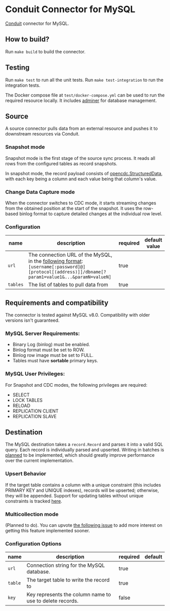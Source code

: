 # Conduit Connector for MySQL

[Conduit](https://conduit.io) connector for MySQL.

## How to build?

Run `make build` to build the connector.

## Testing

Run `make test` to run all the unit tests. Run `make test-integration` to run
the integration tests.

The Docker compose file at `test/docker-compose.yml` can be used to run the
required resource locally. It includes [adminer](https://www.adminer.org/) for
database management.

## Source

A source connector pulls data from an external resource and pushes it to
downstream resources via Conduit.

### Snapshot mode

Snapshot mode is the first stage of the source sync process. It reads all rows
from the configured tables as record snapshots.

In snapshot mode, the record payload consists of
[opencdc.StructuredData](https://pkg.go.dev/github.com/conduitio/conduit-connector-sdk@v0.9.1#StructuredData),
with each key being a column and each value being that column's value.

### Change Data Capture mode

When the connector switches to CDC mode, it starts streaming changes from the
obtained position at the start of the snapshot. It uses the row-based binlog format
to capture detailed changes at the individual row level.

### Configuration

| name     | description                                                                                                                                                                                                                        | required | default value |
| -------- | ---------------------------------------------------------------------------------------------------------------------------------------------------------------------------------------------------------------------------------- | -------- | ------------- |
| `url`    | The connection URL of the MySQL, in the [following format](https://github.com/go-sql-driver/mysql?tab=readme-ov-file#dsn-data-source-name): `[username[:password]@][protocol[(address)]]/dbname[?param1=value1&...&paramN=valueN]` | true     |               |
| `tables` | The list of tables to pull data from                                                                                                                                                                                               | true     |               |

## Requirements and compatibility

The connector is tested against MySQL v8.0. Compatibility with older versions isn't guaranteed.

### MySQL Server Requirements:

- Binary Log (binlog) must be enabled.
- Binlog format must be set to ROW.
- Binlog row image must be set to FULL.
- Tables must have **sortable** primary keys.

### MySQL User Privileges:

For Snapshot and CDC modes, the following privileges are required:

- SELECT
- LOCK TABLES
- RELOAD
- REPLICATION CLIENT
- REPLICATION SLAVE

## Destination

The MySQL destination takes a `record.Record` and parses it into a valid SQL query. Each record is individually parsed and upserted. Writing in batches is [planned](https://github.com/conduitio-labs/conduit-connector-mysql/issues/63) to be implemented, which should greatly improve performance over the current implementation.

### Upsert Behavior

If the target table contains a column with a unique constraint (this includes PRIMARY KEY and UNIQUE indexes), records will be upserted; otherwise, they will be appended. Support for updating tables without unique constraints is tracked [here](https://github.com/conduitio-labs/conduit-connector-mysql/issues/66).

### Multicollection mode

(Planned to do). You can upvote [the following issue](https://github.com/conduitio-labs/conduit-connector-mysql/issues/13) to add more interest on getting this feature implemented sooner.

### Configuration Options

| name    | description                                              | required | default |
| ------- | -------------------------------------------------------- | -------- | ------- |
| `url`   | Connection string for the MySQL database.                | true     |         |
| `table` | The target table to write the record to                  | true     |         |
| `key`   | Key represents the column name to use to delete records. | false    |         |

